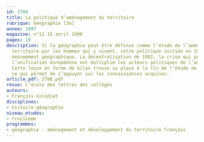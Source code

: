 ```yaml
---
id: 2708
title: La politique d’aménagement du territoire 
rubrique: Géographie [3e]
annee: 1997
magazine: n°12 15 avril 1998
pages: 19
description: Si la géographie peut être définie comme l’étude de l’aménagement du
  territoire par les hommes qui y vivent, cette politique initiée en 1950 est donc
  éminemment géographique. La décentralisation de 1982, la crise qui perdure, la désindustrialisation,
  l’unification européenne ont multiplié les acteurs politiques de l’aménagement.
  Cette leçon en forme de bilan trouve sa place à la fin de l’étude de la France,
  ce qui permet de s’appuyer sur les connaissances acquises.
article_pdf: 2708.pdf
revue: L’école des lettres des collèges
auteurs:
- François Colodiet
disciplines:
- histoire-géographie
niveau_etudes:
- troisième
programmes:
- géographie - aménagement et développement du territoire français
---
```


